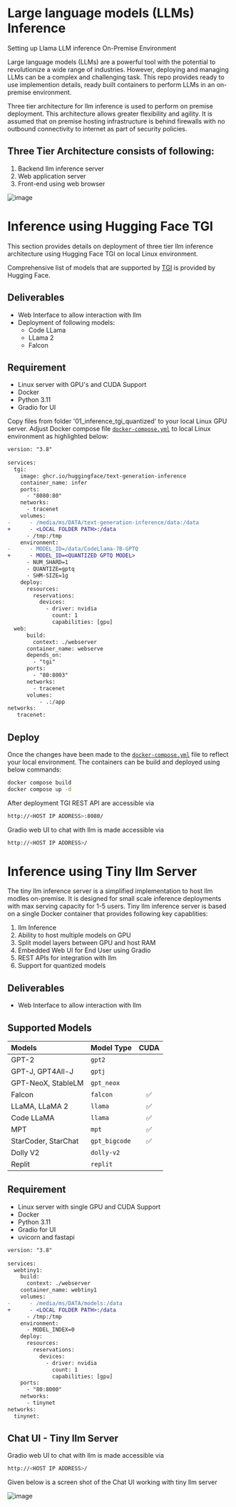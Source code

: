 # Large language models (LLMs) Inference
Setting up Llama LLM inference On-Premise Environment

Large language models (LLMs) are a powerful tool with the potential to revolutionize a wide range of industries. However, deploying and managing LLMs can be a complex and challenging task. This repo provides ready to use implemention details, ready built containers to perform LLMs in an on-premise environment. 

Three tier architecture for llm inference is used to perform on premise deployment. This architecture allows greater flexibility and agility. It is assumed that on premise hosting infrastructure is behind firewalls with no outbound connectivity to internet as part of security policies. 

## Three Tier Architecture consists of following:
1. Backend llm inference server 
2. Web application server
3. Front-end using web browser

![image](https://github.com/hsarfraz/llm-Inference/assets/127702575/d33e7c08-ef50-4ced-b0d1-e35568bd7f6d)

# Inference using Hugging Face TGI
This section provides details on deployment of three tier llm inference architecture using Hugging Face TGI on local Linux environment. 

Comprehensive list of models that are supported by [TGI](https://huggingface.co/docs/text-generation-inference/supported_models) is provided by Hugging Face.

## Deliverables
- Web Interface to allow interaction with llm
- Deployment of following models:
  - Code LLama 
  - LLama 2 
  - Falcon 

## Requirement
- Linux server with GPU's and CUDA Support
- Docker 
- Python 3.11 
- Gradio for UI

Copy files from folder '01_inference_tgi_quantized' to your local Linux GPU server. Adjust Docker compose file [`docker-compose.yml`](./01_inference_tgi_quantized/docker-compose.yml) to local Linux environment as highlighted below:

```diff
version: "3.8"
 
services:
  tgi:
    image: ghcr.io/huggingface/text-generation-inference
    container_name: infer
    ports:
      - "8080:80" 
    networks:
      - tracenet
    volumes: 
-      - /media/ms/DATA/text-generation-inference/data:/data
+      - <LOCAL FOLDER PATH>:/data
      - /tmp:/tmp             
    environment:
-      - MODEL_ID=/data/CodeLlama-7B-GPTQ
+      - MODEL_ID=<QUANTIZED GPTQ MODEL>
      - NUM_SHARD=1
      - QUANTIZE=gptq
      - SHM-SIZE=1g
    deploy:
      resources:
        reservations:
          devices:
            - driver: nvidia
              count: 1
              capabilities: [gpu]
  web:
      build:
        context: ./webserver
      container_name: webserve
      depends_on:
        - "tgi"        
      ports:
        - "80:8003"   
      networks:
        - tracenet              
      volumes:
          - .:/app              
networks:
   tracenet:               
```

## Deploy 
Once the changes have been made to the [`docker-compose.yml`](./01_inference_tgi_quantized/docker-compose.yml) file to reflect your local environment. The containers can be build and deployed using below commands:

```bash
docker compose build
docker compose up -d
```

After deployment TGI REST API are accessible via 
```bash
http://<HOST IP ADDRESS>:8080/
```
Gradio web UI to chat with llm is made accessible via
```bash
http://<HOST IP ADDRESS>/
```



# Inference using Tiny llm Server
The tiny llm inference server is a simplified implementation to host llm modles on-premise. It is designed for small scale inference deployments with max serving capacity for 1-5 users. Tiny llm inference server is based on a single Docker container that provides following key capablities: 

1. llm Inference
2. Ability to host multiple models on GPU
3. Split model layers between GPU and host RAM
4. Embedded Web UI for End User using Gradio
5. REST APIs for integration with llm
6. Support for quantized models

## Deliverables
- Web Interface to allow interaction with llm

## Supported Models

| Models              | Model Type    | CUDA | 
| :------------------ | ------------- | :--: | 
| GPT-2               | `gpt2`        |      | 
| GPT-J, GPT4All-J    | `gptj`        |      | 
| GPT-NeoX, StableLM  | `gpt_neox`    |      | 
| Falcon              | `falcon`      |  ✅  |  
| LLaMA, LLaMA 2      | `llama`       |  ✅  |
| Code LLaMA          | `llama`       |  ✅  |
| MPT                 | `mpt`         |  ✅  |
| StarCoder, StarChat | `gpt_bigcode` |  ✅  |
| Dolly V2            | `dolly-v2`    |      |
| Replit              | `replit`      |      |

## Requirement
- Linux server with single GPU and CUDA Support
- Docker 
- Python 3.11 
- Gradio for UI
- uvicorn and fastapi 

```diff
version: "3.8"
 
services:
  webtiny1:
    build:
      context: ./webserver
    container_name: webtiny1 
    volumes: 
-      - /media/ms/DATA/models:/data
+      - <LOCAL FOLDER PATH>:/data
      - /tmp:/tmp     
    environment:
      - MODEL_INDEX=0
    deploy:
      resources:
        reservations:
          devices:
            - driver: nvidia
              count: 1
              capabilities: [gpu]                  
    ports:
      - "80:8000"
    networks:
      - tinynet              
networks:
  tinynet: 


```

## Chat UI - Tiny llm Server

Gradio web UI to chat with llm is made accessible via
```bash
http://<HOST IP ADDRESS>/
```
Given below is a screen shot of the Chat UI working with tiny llm server

![image](https://github.com/hsarfraz/llm-Inference/assets/127702575/2ea748ba-f190-40ec-abd7-f6b5d386fc0a)